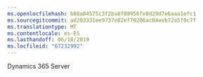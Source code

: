 ```yaml
---
ms.openlocfilehash: b08a04575c3f2ba8f89956fe0d29d7e6aaa1efc1
ms.sourcegitcommit: ad203331ee9737e82ef70206ac04eeb72a5f9c7f
ms.translationtype: MT
ms.contentlocale: es-ES
ms.lasthandoff: 06/18/2019
ms.locfileid: "67232992"
---
```

Dynamics 365 Server